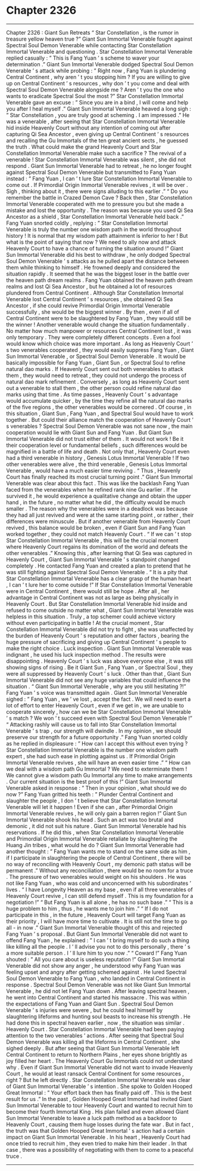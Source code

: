 
# Chapter 2326


---

Chapter 2326 : Giant Sun Retreats
“ Star Constellation , is the rumor in treasure yellow heaven true ?” Giant Sun Immortal Venerable fought against Spectral Soul Demon Venerable while contacting Star Constellation Immortal Venerable and questioning .
Star Constellation Immortal Venerable replied casually : ” This is Fang Yuan ’ s scheme to waver your determination .”
Giant Sun Immortal Venerable dodged Spectral Soul Demon Venerable ’ s attack while probing : ” Right now , Fang Yuan is plundering Central Continent , why aren ’ t you stopping him ? If you are willing to give up on Central Continent ’ s resources , why don ’ t you come and deal with Spectral Soul Demon Venerable alongside me ? Aren ’ t you the one who wants to eradicate Spectral Soul the most ?”
Star Constellation Immortal Venerable gave an excuse : ” Since you are in a bind , I will come and help you after I heal myself .”
Giant Sun Immortal Venerable heaved a long sigh : ” Star Constellation , you are truly good at scheming . I am impressed .”
He was a venerable , after seeing that Star Constellation Immortal Venerable hid inside Heavenly Court without any intention of coming out after capturing Qi Sea Ancestor , even giving up Central Continent ’ s resources and recalling the Gu Immortals of the ten great ancient sects , he guessed the truth .
What could make the grand Heavenly Court and Star Constellation Immortal Venerable make such a sacrifice ?
The revival of a venerable !
Star Constellation Immortal Venerable was silent , she did not respond .
Giant Sun Immortal Venerable had to retreat , he no longer fought against Spectral Soul Demon Venerable but transmitted to Fang Yuan instead : ” Fang Yuan , I can ’ t lure Star Constellation Immortal Venerable to come out . If Primordial Origin Immortal Venerable revives , it will be over . Sigh , thinking about it , there were signs alluding to this earlier .”
“ Do you remember the battle in Crazed Demon Cave ? Back then , Star Constellation Immortal Venerable cooperated with me to pressure you but she made a mistake and lost the opportunity . The reason was because you used Qi Sea Ancestor as a shield , Star Constellation Immortal Venerable held back .”
Fang Yuan snorted coldly , replying : ” Star Constellation Immortal Venerable is truly the number one wisdom path in the world throughout history ! It is normal that my wisdom path attainment is inferior to her ! But what is the point of saying that now ? We need to ally now and attack Heavenly Court to have a chance of turning the situation around !”
Giant Sun Immortal Venerable did his best to withdraw , he only dodged Spectral Soul Demon Venerable ’ s attacks as he pulled apart the distance between them while thinking to himself .
He frowned deeply and considered the situation rapidly .
It seemed that he was the biggest loser in the battle over the heaven path dream realms .
Fang Yuan obtained the heaven path dream realms and lost Qi Sea Ancestor , but he obtained a lot of resources plundered from Central Continent .
Although Star Constellation Immortal Venerable lost Central Continent ’ s resources , she obtained Qi Sea Ancestor , if she could revive Primordial Origin Immortal Venerable successfully , she would be the biggest winner . By then , even if all of Central Continent were to be slaughtered by Fang Yuan , they would still be the winner !
Another venerable would change the situation fundamentally . No matter how much manpower or resources Central Continent lost , it was only temporary .
They were completely different concepts .
Even a fool would know which choice was more important .
As long as Heavenly Court ’ s two venerables cooperated , they would easily suppress Fang Yuan , Giant Sun Immortal Venerable , or Spectral Soul Demon Venerable .
It would be basically impossible for Fang Yuan , Giant Sun , or Spectral Soul to refine natural dao marks . If Heavenly Court sent out both venerables to attack them , they would need to retreat , they could not undergo the process of natural dao mark refinement .
Conversely , as long as Heavenly Court sent out a venerable to stall them , the other person could refine natural dao marks using that time .
As time passes , Heavenly Court ’ s advantage would accumulate quicker , by the time they refine all the natural dao marks of the five regions , the other venerables would be cornered .
Of course , in this situation , Giant Sun , Fang Yuan , and Spectral Soul would have to work together .
But could their alliance match the cooperation of Heavenly Court ’ s venerables ?
Spectral Soul Demon Venerable was not sane now , the main cooperation would lie with Giant Sun and Fang Yuan .
But Giant Sun Immortal Venerable did not trust either of them .
It would not work !
Be it their cooperation level or fundamental beliefs , such differences would be magnified in a battle of life and death .
Not only that , Heavenly Court even had a third venerable in history , Genesis Lotus Immortal Venerable !
If two other venerables were alive , the third venerable , Genesis Lotus Immortal Venerable , would have a much easier time reviving .
“ Thus , Heavenly Court has finally reached its most crucial turning point .” Giant Sun Immortal Venerable was clear about this fact .
This was like the backlash Fang Yuan faced from the venerables when he refined rank nine Gu earlier . If he survived it , he would experience a qualitative change and obtain the upper hand , in the future , no matter what he did , the difficulty would be much smaller .
The reason why the venerables were in a deadlock was because they had all just revived and were at the same starting point , or rather , their differences were minuscule .
But if another venerable from Heavenly Court revived , this balance would be broken , even if Giant Sun and Fang Yuan worked together , they could not match Heavenly Court .
“ If we can ’ t stop Star Constellation Immortal Venerable , this will be the crucial moment where Heavenly Court regains its domination of the world and defeats the other venerables .”
Knowing this , after learning that Qi Sea was captured in Heavenly Court , Giant Sun Immortal Venerable ’ s standpoint changed completely .
He contacted Fang Yuan and created a plan to pretend that he was still fighting against Spectral Soul Demon Venerable .
“ It is a pity that Star Constellation Immortal Venerable has a clear grasp of the human heart , I can ’ t lure her to come outside !”
If Star Constellation Immortal Venerable were in Central Continent , there would still be hope . After all , her advantage in Central Continent was not as large as being physically in Heavenly Court .
But Star Constellation Immortal Venerable hid inside and refused to come outside no matter what , Giant Sun Immortal Venerable was helpless in this situation .
Truly , a top schemer could achieve victory without even participating in battle !
At the crucial moment , Star Constellation Immortal Venerable did not try to fight , she was unaffected by the burden of Heavenly Court ’ s reputation and other factors , bearing the huge pressure of sacrificing and giving up Central Continent ’ s people to make the right choice .
Luck inspection .
Giant Sun Immortal Venerable was indignant , he used his luck inspection method .
The results were disappointing .
Heavenly Court ’ s luck was above everyone else , it was still showing signs of rising . Be it Giant Sun , Fang Yuan , or Spectral Soul , they were all suppressed by Heavenly Court ’ s luck .
Other than that , Giant Sun Immortal Venerable did not see any huge variables that could influence the situation .
“ Giant Sun Immortal Venerable , why are you still hesitating ?!” Fang Yuan ’ s voice was transmitted again .
Giant Sun Immortal Venerable sighed : ” Fang Yuan , we ’ ve lost , accept the fact . We will need to exert a lot of effort to enter Heavenly Court , even if we get in , we are unable to cooperate sincerely , how can we be Star Constellation Immortal Venerable ’ s match ? We won ’ t succeed even with Spectral Soul Demon Venerable !”
“ Attacking rashly will cause us to fall into Star Constellation Immortal Venerable ’ s trap , our strength will dwindle . In my opinion , we should preserve our strength for a future opportunity .”
Fang Yuan snorted coldly as he replied in displeasure : ” How can I accept this without even trying ? Star Constellation Immortal Venerable is the number one wisdom path expert , she had such ease in plotting against us . If Primordial Origin Immortal Venerable revives , she will have an even easier time .”
“ How can we deal with a wisdom path Gu Immortal ? We need to exterminate them ! We cannot give a wisdom path Gu Immortal any time to make arrangements . Our current situation is the best proof of this !”
Giant Sun Immortal Venerable asked in response : ” Then in your opinion , what should we do now ?”
Fang Yuan gritted his teeth : ” Plunder Central Continent and slaughter the people , I don ’ t believe that Star Constellation Immortal Venerable will let it happen ! Even if she can , after Primordial Origin Immortal Venerable revives , he will only gain a barren region !”
Giant Sun Immortal Venerable shook his head .
Such an act was too brutal and demonic , it did not suit his nature .
Giant Sun Immortal Venerable had his reservations .
If he did this , when Star Constellation Immortal Venerable and Primordial Origin Immortal Venerable retaliate by slaughtering the Huang Jin tribes , what would he do ?
Giant Sun Immortal Venerable had another thought : ” Fang Yuan wants me to stand on the same side as him , if I participate in slaughtering the people of Central Continent , there will be no way of reconciling with Heavenly Court , my demonic path status will be permanent .”
Without any reconciliation , there would be no room for a truce .
The pressure of two venerables would weight on his shoulders . He was not like Fang Yuan , who was cold and unconcerned with his subordinates ’ lives .
“ I have Longevity Heaven as my base , even if all three venerables of Heavenly Court revive , I can still defend myself . This is my foundation for a negotiation !”
“ But Fang Yuan is all alone , he has no such base .”
“ This is a huge problem to him , thus , he wants me to join him .”
“ If I do not participate in this , in the future , Heavenly Court will target Fang Yuan as their priority , I will have more time to cultivate . It is still not the time to go all - in now .”
Giant Sun Immortal Venerable thought of this and rejected Fang Yuan ’ s proposal .
But Giant Sun Immortal Venerable did not want to offend Fang Yuan , he explained : ” I can ’ t bring myself to do such a thing like killing all the people . I ’ ll advise you not to do this personally , there ’ s a more suitable person . I ’ ll lure him to you now .”
“ Coward !” Fang Yuan shouted : ” All you care about is useless reputation !”
Giant Sun Immortal Venerable did not show any anger , he understood why Fang Yuan was feeling upset and angry after getting schemed against .
He lured Spectral Soul Demon Venerable to Fang Yuan , who landed in Central Continent in response .
Spectral Soul Demon Venerable was not like Giant Sun Immortal Venerable , he did not let Fang Yuan down . After leaving spectral heaven , he went into Central Continent and started his massacre .
This was within the expectations of Fang Yuan and Giant Sun .
Spectral Soul Demon Venerable ’ s injuries were severe , but he could heal himself by slaughtering lifeforms and hunting soul beasts to increase his strength . He had done this in spectral heaven earlier , now , the situation was similar . Heavenly Court .
Star Constellation Immortal Venerable had been paying attention to the two venerables ’ actions .
After seeing that Spectral Soul Demon Venerable was killing all the lifeforms in Central Continent , she sighed deeply . But after seeing that Giant Sun Immortal Venerable left Central Continent to return to Northern Plains , her eyes shone brightly as joy filled her heart .
The Heavenly Court Gu Immortals could not understand why .
Even if Giant Sun Immortal Venerable did not want to invade Heavenly Court , he would at least ransack Central Continent for some resources , right ?
But he left directly .
Star Constellation Immortal Venerable was clear of Giant Sun Immortal Venerable ’ s intention .
She spoke to Golden Hooped Great Immortal : ” Your effort back then has finally paid off . This is the best result for us .”
In the past , Golden Hooped Great Immortal had invited Giant Sun Immortal Venerable to tour Heavenly Court and wanted to recruit him to become their fourth Immortal King .
His plan failed and even allowed Giant Sun Immortal Venerable to leave a luck path method as a backdoor to Heavenly Court , causing them huge losses during the fate war .
But in fact , the truth was that Golden Hooped Great Immortal ’ s action had a certain impact on Giant Sun Immortal Venerable . In his heart , Heavenly Court had once tried to recruit him , they even tried to make him their leader . In that case , there was a possibility of negotiating with them to come to a peaceful truce .

---

